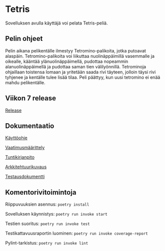 # Tetris

Sovelluksen avulla käyttäjä voi pelata Tetris-peliä.

## Pelin ohjeet

Pelin aikana pelikentälle ilmestyy Tetromino-palikoita, jotka putoavat alaspäin. Tetromino-palikoita voi liikuttaa nuolinäppäimillä vasemmalle ja oikealle, kääntää ylänuolinäppäimellä, pudottaa nopeammin alanuolinäppäimellä ja pudottaa saman tien välilyönnillä. Tetrominoja ohjaillaan toistensa lomaan ja yritetään saada rivi täyteen, jolloin täysi rivi tyhjenee ja kentälle tulee lisää tilaa. Peli päättyy, kun uusi tetromino ei enää mahdu pelikentälle.

## Viikon 7 release

[Release](https://github.com/hilliaho/ot-harjoitustyo/releases/tag/viikko7)

## Dokumentaatio

[Käyttöohje](https://github.com/hilliaho/ot-harjoitustyo/blob/main/dokumentaatio/kayttoohje.md)

[Vaatimusmäärittely](https://github.com/hilliaho/ot-harjoitustyo/blob/main/dokumentaatio/vaatimusmaarittely.md)

[Tuntikirjanpito](https://github.com/hilliaho/ot-harjoitustyo/blob/main/dokumentaatio/tuntikirjanpito.md)

[Arkkitehtuurikuvaus](https://github.com/hilliaho/ot-harjoitustyo/blob/main/dokumentaatio/arkkitehtuuri.md)

[Testausdokumentti](https://github.com/hilliaho/ot-harjoitustyo/blob/main/dokumentaatio/testaus.md)

## Komentorivitoimintoja

Riippuvuuksien asennus: `poetry install`

Sovelluksen käynnistys: `poetry run invoke start`

Testien suoritus: `poetry run invoke test`

Testikattavuusraportin luominen: `poetry run invoke coverage-report`

Pylint-tarkistus: `poetry run invoke lint`
